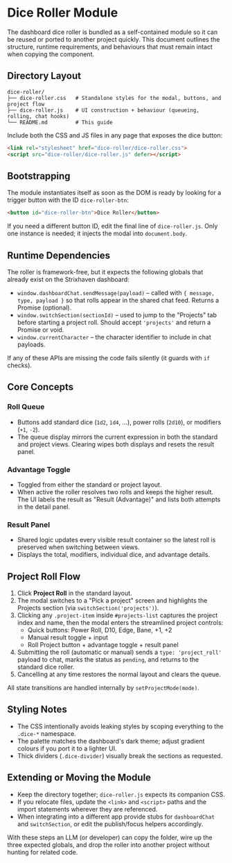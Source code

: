 # Dice Roller Module

The dashboard dice roller is bundled as a self-contained module so it can be reused or
ported to another project quickly. This document outlines the structure, runtime
requirements, and behaviours that must remain intact when copying the component.

## Directory Layout

```
dice-roller/
├── dice-roller.css   # Standalone styles for the modal, buttons, and project flow
├── dice-roller.js    # UI construction + behaviour (queueing, rolling, chat hooks)
└── README.md         # This guide
```

Include both the CSS and JS files in any page that exposes the dice button:

```html
<link rel="stylesheet" href="dice-roller/dice-roller.css">
<script src="dice-roller/dice-roller.js" defer></script>
```

## Bootstrapping

The module instantiates itself as soon as the DOM is ready by looking for a
trigger button with the ID `dice-roller-btn`:

```html
<button id="dice-roller-btn">Dice Roller</button>
```

If you need a different button ID, edit the final line of `dice-roller.js`.
Only one instance is needed; it injects the modal into `document.body`.

## Runtime Dependencies

The roller is framework-free, but it expects the following globals that already
exist on the Strixhaven dashboard:

- `window.dashboardChat.sendMessage(payload)` – called with `{ message, type, payload }`
  so that rolls appear in the shared chat feed. Returns a Promise (optional).
- `window.switchSection(sectionId)` – used to jump to the "Projects" tab before
  starting a project roll. Should accept `'projects'` and return a Promise or
  void.
- `window.currentCharacter` – the character identifier to include in chat
  payloads.

If any of these APIs are missing the code fails silently (it guards with `if` checks).

## Core Concepts

### Roll Queue

- Buttons add standard dice (`1d2`, `1d4`, …), power rolls (`2d10`), or modifiers (`+1`, `-2`).
- The queue display mirrors the current expression in both the standard and
  project views. Clearing wipes both displays and resets the result panel.

### Advantage Toggle

- Toggled from either the standard or project layout.
- When active the roller resolves two rolls and keeps the higher result. The UI
  labels the result as "Result (Advantage)" and lists both attempts in the
  detail panel.

### Result Panel

- Shared logic updates every visible result container so the latest roll is
  preserved when switching between views.
- Displays the total, modifiers, individual dice, and advantage details.

## Project Roll Flow

1. Click **Project Roll** in the standard layout.
2. The modal switches to a "Pick a project" screen and highlights the Projects
   section (via `switchSection('projects')`).
3. Clicking any `.project-item` inside `#projects-list` captures the project
   index and name, then the modal enters the streamlined project controls:
   - Quick buttons: Power Roll, D10, Edge, Bane, +1, +2
   - Manual result toggle + input
   - Roll Project button + advantage toggle + result panel
4. Submitting the roll (automatic or manual) sends a `type: 'project_roll'`
   payload to chat, marks the status as `pending`, and returns to the standard
   dice roller.
5. Cancelling at any time restores the normal layout and clears the queue.

All state transitions are handled internally by `setProjectMode(mode)`.

## Styling Notes

- The CSS intentionally avoids leaking styles by scoping everything to the
  `.dice-*` namespace.
- The palette matches the dashboard's dark theme; adjust gradient colours if you
  port it to a lighter UI.
- Thick dividers (`.dice-divider`) visually break the sections as requested.

## Extending or Moving the Module

- Keep the directory together; `dice-roller.js` expects its companion CSS.
- If you relocate files, update the `<link>` and `<script>` paths and the import
  statements wherever they are referenced.
- When integrating into a different app provide stubs for `dashboardChat` and
  `switchSection`, or edit the publish/focus helpers accordingly.

With these steps an LLM (or developer) can copy the folder, wire up the three
expected globals, and drop the roller into another project without hunting for
related code.
